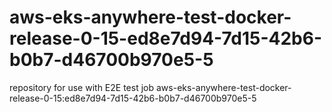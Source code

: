 # aws-eks-anywhere-test-docker-release-0-15-ed8e7d94-7d15-42b6-b0b7-d46700b970e5-5
repository for use with E2E test job aws-eks-anywhere-test-docker-release-0-15:ed8e7d94-7d15-42b6-b0b7-d46700b970e5-5
